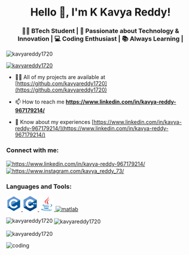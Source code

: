 <h1 align="center">Hello 👋, I'm K Kavya Reddy!</h1>
<h3 align="center">👨‍🎓 BTech Student | 🌟 Passionate about Technology & Innovation | 💻 Coding Enthusiast | 📚 Always Learning |</h3>

<p align="left"> <img src="https://komarev.com/ghpvc/?username=kavyareddy1720&label=Profile%20views&color=0e75b6&style=flat" alt="kavyareddy1720" /> </p>

<p align="left"> <a href="https://github.com/ryo-ma/github-profile-trophy"><img src="https://github-profile-trophy.vercel.app/?username=kavyareddy1720" alt="kavyareddy1720" /></a> </p>

- 👨‍💻 All of my projects are available at [https://github.com/kavyareddy1720](https://github.com/kavyareddy1720)

- 📫 How to reach me **https://www.linkedin.com/in/kavya-reddy-967179214/**

- 📄 Know about my experiences [https://www.linkedin.com/in/kavya-reddy-967179214/](https://www.linkedin.com/in/kavya-reddy-967179214/)

<h3 align="left">Connect with me:</h3>
<p align="left">
<a href="https://linkedin.com/in/https://www.linkedin.com/in/kavya-reddy-967179214/" target="blank"><img align="center" src="https://raw.githubusercontent.com/rahuldkjain/github-profile-readme-generator/master/src/images/icons/Social/linked-in-alt.svg" alt="https://www.linkedin.com/in/kavya-reddy-967179214/" height="30" width="40" /></a>
<a href="https://instagram.com/https://www.instagram.com/kavya_reddy_73/" target="blank"><img align="center" src="https://raw.githubusercontent.com/rahuldkjain/github-profile-readme-generator/master/src/images/icons/Social/instagram.svg" alt="https://www.instagram.com/kavya_reddy_73/" height="30" width="40" /></a>
</p>

<h3 align="left">Languages and Tools:</h3>
<p align="left"> <a href="https://www.cprogramming.com/" target="_blank" rel="noreferrer"> <img src="https://raw.githubusercontent.com/devicons/devicon/master/icons/c/c-original.svg" alt="c" width="40" height="40"/> </a> <a href="https://www.w3schools.com/cpp/" target="_blank" rel="noreferrer"> <img src="https://raw.githubusercontent.com/devicons/devicon/master/icons/cplusplus/cplusplus-original.svg" alt="cplusplus" width="40" height="40"/> </a> <a href="https://www.java.com" target="_blank" rel="noreferrer"> <img src="https://raw.githubusercontent.com/devicons/devicon/master/icons/java/java-original.svg" alt="java" width="40" height="40"/> </a> <a href="https://www.mathworks.com/" target="_blank" rel="noreferrer"> <img src="https://upload.wikimedia.org/wikipedia/commons/2/21/Matlab_Logo.png" alt="matlab" width="40" height="40"/> </a> </p>

<p><img align="left" src="https://github-readme-stats.vercel.app/api/top-langs?username=kavyareddy1720&show_icons=true&locale=en&layout=compact" alt="kavyareddy1720" /></p>

<p>&nbsp;<img align="center" src="https://github-readme-stats.vercel.app/api?username=kavyareddy1720&show_icons=true&locale=en" alt="kavyareddy1720" /></p>

<p><img align="center" src="https://github-readme-streak-stats.herokuapp.com/?user=kavyareddy1720&" alt="kavyareddy1720" /></p>

<img  align="centre" alt="coding" width="500" src="https://camo.githubusercontent.com/c1dcb74cc1c1835b1d716f5051499a2814c683c806b15f04b0eba492863703e9/68747470733a2f2f63646e2e6472696262626c652e636f6d2f75736572732f3733303730332f73637265656e73686f74732f363538313234332f6176656e746f2e676966">

